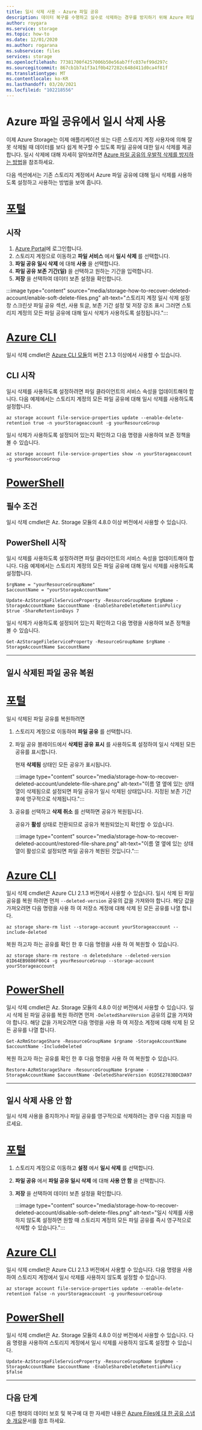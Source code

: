 ```yaml
---
title: 일시 삭제 사용 - Azure 파일 공유
description: 데이터 복구를 수행하고 실수로 삭제하는 경우를 방지하기 위해 Azure 파일 공유에서 일시 삭제를 사용하도록 설정하는 방법을 알아봅니다.
author: roygara
ms.service: storage
ms.topic: how-to
ms.date: 12/01/2020
ms.author: rogarana
ms.subservice: files
services: storage
ms.openlocfilehash: 77381700f4257006b50e56ab7ffc037ef99d297c
ms.sourcegitcommit: 867cb1b7a1f3a1f0b427282c648d411d0ca4f81f
ms.translationtype: MT
ms.contentlocale: ko-KR
ms.lasthandoff: 03/20/2021
ms.locfileid: "102218556"
---
```

# <a name="enable-soft-delete-on-azure-file-shares"></a>Azure 파일 공유에서 일시 삭제 사용

이제 Azure Storage는 이제 애플리케이션 또는 다른 스토리지 계정 사용자에 의해 잘못 삭제될 때 데이터를 보다 쉽게 복구할 수 있도록 파일 공유에 대한 일시 삭제를 제공합니다. 일시 삭제에 대해 자세히 알아보려면 [Azure 파일 공유의 우발적 삭제를 방지하는 방법](storage-files-prevent-file-share-deletion.md)을 참조하세요.

다음 섹션에서는 기존 스토리지 계정에서 Azure 파일 공유에 대해 일시 삭제를 사용하도록 설정하고 사용하는 방법을 보여 줍니다.

# <a name="portal"></a>[포털](#tab/azure-portal)

## <a name="getting-started"></a>시작

1. [Azure Portal](https://portal.azure.com/)에 로그인합니다.
1. 스토리지 계정으로 이동하고 **파일 서비스** 에서 **일시 삭제** 를 선택합니다.
1. **파일 공유 일시 삭제** 에 대해 **사용** 을 선택합니다.
1. **파일 공유 보존 기간(일)** 을 선택하고 원하는 기간을 입력합니다.
1. **저장** 을 선택하여 데이터 보존 설정을 확인합니다.

:::image type="content" source="media/storage-how-to-recover-deleted-account/enable-soft-delete-files.png" alt-text="스토리지 계정 일시 삭제 설정 창 스크린샷 파일 공유 섹션, 사용 토글, 보존 기간 설정 및 저장 강조 표시 그러면 스토리지 계정의 모든 파일 공유에 대해 일시 삭제가 사용하도록 설정됩니다.":::

# <a name="azure-cli"></a>[Azure CLI](#tab/azure-cli)

일시 삭제 cmdlet은 [Azure CLI 모듈](/cli/azure/install-azure-cli)의 버전 2.1.3 이상에서 사용할 수 있습니다.

## <a name="getting-started-with-cli"></a>CLI 시작

일시 삭제를 사용하도록 설정하려면 파일 클라이언트의 서비스 속성을 업데이트해야 합니다. 다음 예제에서는 스토리지 계정의 모든 파일 공유에 대해 일시 삭제를 사용하도록 설정합니다.

```azurecli
az storage account file-service-properties update --enable-delete-retention true -n yourStorageaccount -g yourResourceGroup
```

일시 삭제가 사용하도록 설정되어 있는지 확인하고 다음 명령을 사용하여 보존 정책을 볼 수 있습니다.

```azurecli
az storage account file-service-properties show -n yourStorageaccount -g yourResourceGroup
```

# <a name="powershell"></a>[PowerShell](#tab/azure-powershell)

## <a name="prerequisite"></a>필수 조건

일시 삭제 cmdlet은 Az. Storage 모듈의 4.8.0 이상 버전에서 사용할 수 있습니다. 

## <a name="getting-started-with-powershell"></a>PowerShell 시작

일시 삭제를 사용하도록 설정하려면 파일 클라이언트의 서비스 속성을 업데이트해야 합니다. 다음 예제에서는 스토리지 계정의 모든 파일 공유에 대해 일시 삭제를 사용하도록 설정합니다.

```azurepowershell-interactive
$rgName = "yourResourceGroupName"
$accountName = "yourStorageAccountName"

Update-AzStorageFileServiceProperty -ResourceGroupName $rgName -StorageAccountName $accountName -EnableShareDeleteRetentionPolicy $true -ShareRetentionDays 7
```

일시 삭제가 사용하도록 설정되어 있는지 확인하고 다음 명령을 사용하여 보존 정책을 볼 수 있습니다.

```azurepowershell-interactive
Get-AzStorageFileServiceProperty -ResourceGroupName $rgName -StorageAccountName $accountName
```
---

## <a name="restore-soft-deleted-file-share"></a>일시 삭제된 파일 공유 복원

# <a name="portal"></a>[포털](#tab/azure-portal)

일시 삭제된 파일 공유를 복원하려면

1. 스토리지 계정으로 이동하여 **파일 공유** 를 선택합니다.
1. 파일 공유 블레이드에서 **삭제된 공유 표시** 를 사용하도록 설정하여 일시 삭제된 모든 공유를 표시합니다.

    현재 **삭제됨** 상태인 모든 공유가 표시됩니다.

    :::image type="content" source="media/storage-how-to-recover-deleted-account/undelete-file-share.png" alt-text="이름 열 옆에 있는 상태 열이 삭제됨으로 설정되면 파일 공유가 일시 삭제된 상태입니다. 지정된 보존 기간 후에 영구적으로 삭제됩니다.":::

1. 공유를 선택하고 **삭제 취소** 를 선택하면 공유가 복원됩니다.

    공유가 **활성** 상태로 전환되므로 공유가 복원되었는지 확인할 수 있습니다.

    :::image type="content" source="media/storage-how-to-recover-deleted-account/restored-file-share.png" alt-text="이름 열 옆에 있는 상태 열이 활성으로 설정되면 파일 공유가 복원된 것입니다.":::

# <a name="azure-cli"></a>[Azure CLI](#tab/azure-cli)

일시 삭제 cmdlet은 Azure CLI 2.1.3 버전에서 사용할 수 있습니다. 일시 삭제 된 파일 공유를 복원 하려면 먼저 `--deleted-version` 공유의 값을 가져와야 합니다. 해당 값을 가져오려면 다음 명령을 사용 하 여 저장소 계정에 대해 삭제 된 모든 공유를 나열 합니다.

```azurecli
az storage share-rm list --storage-account yourStorageaccount --include-deleted
```

복원 하고자 하는 공유를 확인 한 후 다음 명령을 사용 하 여 복원할 수 있습니다.

```azurecli
az storage share-rm restore -n deletedshare --deleted-version 01D64EB9886F00C4 -g yourResourceGroup --storage-account yourStorageaccount
```

# <a name="powershell"></a>[PowerShell](#tab/azure-powershell)

일시 삭제 cmdlet은 Az. Storage 모듈의 4.8.0 이상 버전에서 사용할 수 있습니다. 일시 삭제 된 파일 공유를 복원 하려면 먼저 `-DeletedShareVersion` 공유의 값을 가져와야 합니다. 해당 값을 가져오려면 다음 명령을 사용 하 여 저장소 계정에 대해 삭제 된 모든 공유를 나열 합니다.

```azurepowershell-interactive
Get-AzRmStorageShare -ResourceGroupName $rgname -StorageAccountName $accountName -IncludeDeleted
```

복원 하고자 하는 공유를 확인 한 후 다음 명령을 사용 하 여 복원할 수 있습니다.

```azurepowershell-interactive
Restore-AzRmStorageShare -ResourceGroupName $rgname -StorageAccountName $accountName -DeletedShareVersion 01D5E2783BDCDA97
```
---

## <a name="disable-soft-delete"></a>일시 삭제 사용 안 함

일시 삭제 사용을 중지하거나 파일 공유를 영구적으로 삭제하려는 경우 다음 지침을 따르세요.

# <a name="portal"></a>[포털](#tab/azure-portal)

1. 스토리지 계정으로 이동하고 **설정** 에서 **일시 삭제** 를 선택합니다.
1. **파일 공유** 에서 **파일 공유 일시 삭제** 에 대해 **사용 안 함** 을 선택합니다.
1. **저장** 을 선택하여 데이터 보존 설정을 확인합니다.

    :::image type="content" source="media/storage-how-to-recover-deleted-account/disable-soft-delete-files.png" alt-text="일시 삭제를 사용하지 않도록 설정하면 원할 때 스토리지 계정의 모든 파일 공유를 즉시 영구적으로 삭제할 수 있습니다.":::

# <a name="azure-cli"></a>[Azure CLI](#tab/azure-cli)

일시 삭제 cmdlet은 Azure CLI 2.1.3 버전에서 사용할 수 있습니다. 다음 명령을 사용하여 스토리지 계정에서 일시 삭제를 사용하지 않도록 설정할 수 있습니다.

```azurecli
az storage account file-service-properties update --enable-delete-retention false -n yourStorageaccount -g yourResourceGroup
```
# <a name="powershell"></a>[PowerShell](#tab/azure-powershell)

일시 삭제 cmdlet은 Az. Storage 모듈의 4.8.0 이상 버전에서 사용할 수 있습니다. 다음 명령을 사용하여 스토리지 계정에서 일시 삭제를 사용하지 않도록 설정할 수 있습니다.

```azurepowershell-interactive
Update-AzStorageFileServiceProperty -ResourceGroupName $rgName -StorageAccountName $accountName -EnableShareDeleteRetentionPolicy $false
```
---

## <a name="next-steps"></a>다음 단계

다른 형태의 데이터 보호 및 복구에 대 한 자세한 내용은 [Azure Files에 대 한 공유 스냅숏 개요](storage-snapshots-files.md)문서를 참조 하세요.